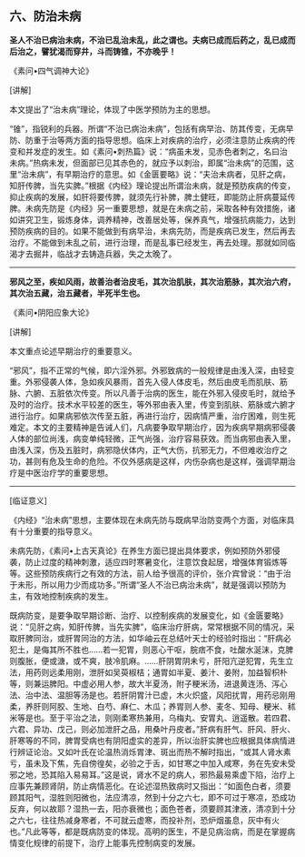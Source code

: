 ## 六、防治未病

**圣人不治已病治未病，不治已乱治未乱，此之谓也。夫病已成而后药之，乱已成而后治之，譬犹渴而穿井，斗而铸锥，不亦晚乎！**

《素问•四气调神大论》

[讲解]

本文提出了“治未病”理论，体现了中医学预防为主的思想。

“锥”，指锐利的兵器。所谓“不治已病治未病”，包括有病早治、防其传变，无病早防、防重于治等两方面的指导思想。临床上对疾病的治疗，必须注意防止疾病的传变和并发症的发生。如《素问•刺热篇》说：“病虽未发，见赤色者刺之，名曰治未病。”热病未发，但面部已见其赤色的，就应予以刺治，即属“治未病”的范围，这里“治未病”，有早期治疗的意思。如《金匮要略》说：“夫治未病者，见肝之病，知肝传脾，当先实脾。”根据《内经》理论提出所谓治未病，就是预肪疾病的传变，抑止疾病的发展，如肝将要传脾，就须先行补脾，脾土健旺，即能防止肝病蔓延传脾。未病先防是《内经》另一重要思想，就是在未病之前，采取各种有效措施，诸如讲究卫生，锻炼身体，调养精神，改善居处等，保养真气，增强抗病能力，达到预防疾病的目的。如果不能做到有病早治，未病先防，而是疾病已发生，然后再去治疗。不能做到未乱之前，进行治理，而是乱事已经发生，再去处理。那就如同临渴才去掘井，临战才去铸造兵器，失之太晚了。

* * *

**邪风之至，疾如风雨，故善治者治皮毛，其次治肌肤，其次治筋脉，其次治六府，其次治五藏，治五藏者，半死半生也。**

《素问•阴阳应象大论》

[讲解]

本文重点论述早期治疗的重要意义。

“邪风”，指不正常的气候，即六淫外邪。外邪致病的一般规律是由浅入深，由轻变重。外邪侵袭人体，急如疾风暴雨，首先入侵人体皮毛，然后由皮毛而肌肤、筋脉、六腑、五脏依次传变。所以凡善于治病的医生，能在外邪入侵皮毛时，就给予及时的治疗。技术水平较差的医生，等外邪由表入里，传变到肌肤、筋脉或六腑才进行治疗。如果病邪依次传至五脏，再进行治疗，因病情严重，治疗困难，则生死难定。本文的主要精神是告诫人们，凡病要争取早期治疗，因为疾病早期病邪侵袭人体的部位尚浅，病变单纯轻微，正气尚强，治疗容易获效。而当病邪由表入里，由浅入深，伤及五脏时，病邪隐伏体内，正气大伤，抗邪无力，不但难收治疗之功，甚则有危及生命的危险。不仅外感病是这样，内伤杂病也是这样，强调早期治疗是中医治疗学的重要思想。

* * *

[临证意义]

《内经》“治未病”思想，主要体现在未病先防与既病早治防变两个方面，对临床具有十分重要的指导意义。

未病先防，《素问•上古天真论》在养生方面已提出具体要求，例如预防外邪侵袭，防止过度的精神刺激，适应四时寒暑变化，注意饮食起居，增强体育锻炼等等。这些预防疾病行之有效的方法，前人给予很高的评价，张介宾曾说：“由于治于未形，所以用力少而成功多。”所谓“圣人不治已病治未病”，就是强调以预防为主，有效地控制疾病的发生。

既病防变，是要争取早期诊断、治疗、以控制疾病的发展变化，如《金匮要略》说：“见肝之病，知肝传脾，当先实脾”，临床治疗肝病，常常根据不同的情况，采取肝脾同治，或肝胃同治的方法，如华岫云在总结叶天士的经验时指出：“肝病必犯土，是侮其所不胜也……若一犯胃，则恶心干呕，脘痞不食，吐酸水涎沫，克脾则腹胀，便或溏，或不爽，肢冷肌麻。……肝阴胃阴未亏，肝阳亢逆犯胃，先生立法，用药则远柔用刚，泄肝如吴萸椒桔；通胃如半夏、姜汁、姜附，加益智枳朴等，则兼运脾阳。中虚必用人参，故大半夏汤，附子粳米汤，进退黄连汤、泻心法、治中法、温胆等汤是也。若肝阴胃汁已虚，木火炽盛，风阳扰胃，用药忌刚用柔，养肝则阿胶、生地、白芍、麻仁、木瓜；养胃则人参、麦冬、知母、粳米、秫米等是也。至于平治之法，则刚柔寒热兼用，乌梅丸、安胃丸、逍遥散。若四君、六君、异功、戊己，则必加泄肝之品，用桑叶丹皮者。”肝病有肝气、肝风、肝火、肝寒等的不同，脾胃受病也有阴阳虚实的差异，所以治肝实脾也应根据具体病情进行辨证论治。又如叶氏在论温热消烁胃津、斑出而热不解时指出，“或其人肾水素亏，虽未及下焦，先自傍徨矣，必验之于舌，如甘寒之中加入咸寒，务在先安未受邪之地，恐其陷入易易耳。”这是说，肾水不足的病人，邪热最易乘虚下陷，治疗上应事先兼顾肾阴，防止病情恶化。在论述湿热致病时又指出：“如面色白者，须要顾其阳气，湿胜则阳微也，法应清凉，然到十分之六七，即不可过于寒凉，恐成功反弃，何以故耶？湿热一去，阳亦衰微也；面色苍者，须要顾其津液，清凉到十分之六七，往往热减身寒者，不可就云虚寒，而投补剂，恐炉烟虽息，灰中有火也。”凡此等等，都是既病防变的体现。高明的医生，不是见病治病，而是在掌握病情变化规律的前提下，治疗上能事先控制病变的发展。
